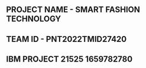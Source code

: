 ## PROJECT NAME - SMART FASHION TECHNOLOGY 
## TEAM ID - PNT2022TMID27420
## IBM PROJECT 21525 1659782780
